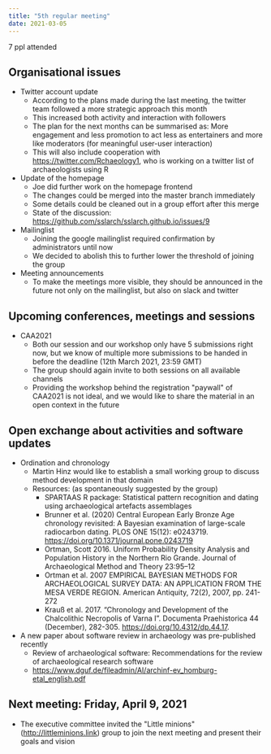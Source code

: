 ```yaml
---
title: "5th regular meeting"
date: 2021-03-05
---
```


7 ppl attended

## Organisational issues

- Twitter account update
  - According to the plans made during the last meeting, the twitter team followed a more strategic approach this month
  - This increased both activity and interaction with followers
  - The plan for the next months can be summarised as: More engagement and less promotion to act less as entertainers and more like moderators (for meaningful user-user interaction)
  - This will also include cooperation with https://twitter.com/Rchaeology1, who is working on a twitter list of archaeologists using R
- Update of the homepage
  - Joe did further work on the homepage frontend
  - The changes could be merged into the master branch immediately
  - Some details could be cleaned out in a group effort after this merge
  - State of the discussion: https://github.com/sslarch/sslarch.github.io/issues/9
- Mailinglist
  - Joining the google mailinglist required confirmation by administrators until now
  - We decided to abolish this to further lower the threshold of joining the group
- Meeting announcements
  - To make the meetings more visible, they should be announced in the future not only on the mailinglist, but also on slack and twitter

## Upcoming conferences, meetings and sessions

- CAA2021
  - Both our session and our workshop only have 5 submissions right now, but we know of multiple more submissions to be handed in before the deadline (12th March 2021, 23:59 GMT)
  - The group should again invite to both sessions on all available channels
  - Providing the workshop behind the registration "paywall" of CAA2021 is not ideal, and we would like to share the material in an open context in the future

## Open exchange about activities and software updates

- Ordination and chronology
  - Martin Hinz would like to establish a small working group to discuss method development in that domain
  - Resources: (as spontaneously suggested by the group)
     - SPARTAAS R package: Statistical pattern recognition and dating using archaeological artefacts assemblages
     - Brunner et al. (2020) Central European Early Bronze Age chronology revisited: A Bayesian examination of large-scale radiocarbon dating. PLOS ONE 15(12): e0243719. https://doi.org/10.1371/journal.pone.0243719
     - Ortman, Scott 2016. Uniform Probability Density Analysis and Population History in the Northern Rio Grande. Journal of Archaeological Method and Theory 23:95–12
     - Ortman et al. 2007 EMPIRICAL BAYESIAN METHODS FOR ARCHAEOLOGICAL SURVEY DATA: AN APPLICATION FROM THE MESA VERDE REGION. American Antiquity, 72(2), 2007, pp. 241-272
     - Krauß et al. 2017. “Chronology and Development of the Chalcolithic Necropolis of Varna I”. Documenta Praehistorica 44 (December), 282-305. https://doi.org/10.4312/dp.44.17.
- A new paper about software review in archaeology was pre-published recently
  - Review of archaeological software: Recommendations for the review of archaeological research software
  - https://www.dguf.de/fileadmin/AI/archinf-ev_homburg-etal_english.pdf

## Next meeting: Friday, April 9, 2021

  - The executive committee invited the "Little minions" (http://littleminions.link) group to join the next meeting and present their goals and vision

